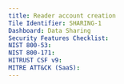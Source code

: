 ```yaml
---
title: Reader account creation
Tile Identifier: SHARING-1
Dashboard: Data Sharing
Security Features Checklist:
NIST 800-53:
NIST 800-171:
HITRUST CSF v9:
MITRE ATT&CK (SaaS):
---
```


<!-- TODO -->
